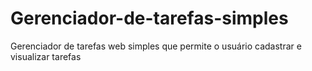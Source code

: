 # Gerenciador-de-tarefas-simples
Gerenciador de tarefas web simples que permite o usuário cadastrar e visualizar tarefas
